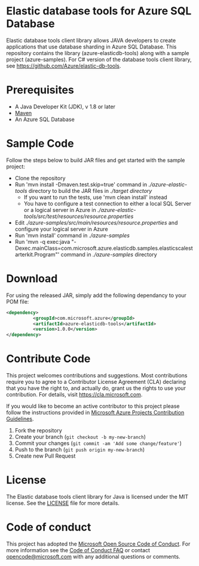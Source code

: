 # Elastic database tools for Azure SQL Database
Elastic database tools client library allows JAVA developers to create applications that use database sharding in Azure SQL Database. This repository contains the library (azure-elasticdb-tools) along with a sample project (azure-samples). For C# version of the database tools client library, see https://github.com/Azure/elastic-db-tools.

# Prerequisites
* A Java Developer Kit (JDK), v 1.8 or later
* [Maven](http://maven.apache.org/download.cgi)
* An Azure SQL Database 

# Sample Code
Follow the steps below to build JAR files and get started with the sample project: 
* Clone the repository 
* Run 'mvn install -Dmaven.test.skip=true' command in _./azure-elastic-tools_ directory to build the JAR files in _./target directory_
     - If you want to run the tests, use 'mvn clean install' instead
     - You have to configure a test connection to either a local SQL Server or a logical server in Azure in _./azure-elastic-tools/src/test/resources/resource.properties_ 
* Edit _./azure-samples/src/main/resources/resource.properties_ and configure your logical server in Azure
* Run 'mvn install' command in _./azure-samples_
* Run 'mvn -q exec:java "-Dexec.mainClass=com.microsoft.azure.elasticdb.samples.elasticscalestarterkit.Program"' command in _./azure-samples_ directory

# Download
For using the released JAR, simply add the following dependancy to your POM file:
```xml
<dependency>
	      <groupId>com.microsoft.azure</groupId>
	      <artifactId>azure-elasticdb-tools</artifactId>
	      <version>1.0.0</version>
</dependency>
```

# Contribute Code
This project welcomes contributions and suggestions. Most contributions require you to agree to a
Contributor License Agreement (CLA) declaring that you have the right to, and actually do, grant us
the rights to use your contribution. For details, visit https://cla.microsoft.com.

If you would like to become an active contributor to this project please follow the instructions provided in [Microsoft Azure Projects Contribution Guidelines](http://azure.github.io/guidelines.html).

1. Fork the repository
2. Create your branch (`git checkout -b my-new-branch`)
3. Commit your changes (`git commit -am 'Add some change/feature'`)
4. Push to the branch (`git push origin my-new-branch`)
5. Create new Pull Request

# License
The Elastic database tools client library for Java is licensed under the MIT license. See the [LICENSE](https://github.com/Microsoft/mssql-jdbc/blob/master/LICENSE) file for more details.

# Code of conduct
This project has adopted the [Microsoft Open Source Code of Conduct](https://opensource.microsoft.com/codeofconduct/). For more information see the [Code of Conduct FAQ](https://opensource.microsoft.com/codeofconduct/faq/) or contact [opencode@microsoft.com](mailto:opencode@microsoft.com) with any additional questions or comments.
